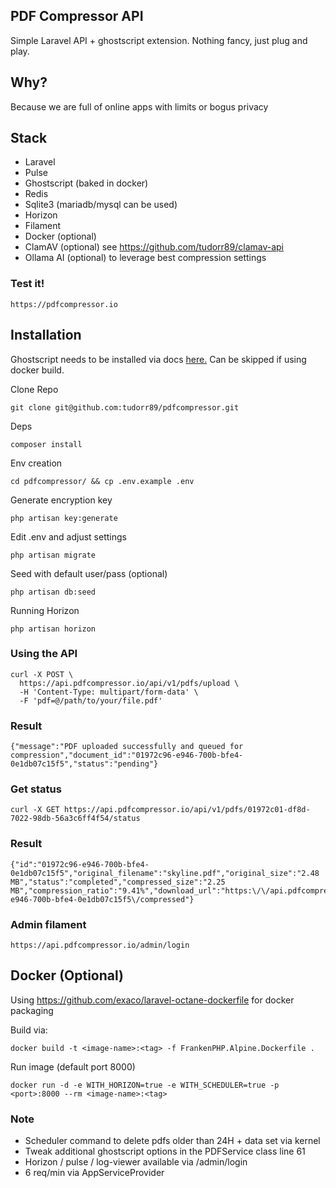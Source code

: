 ## PDF Compressor API
Simple Laravel API + ghostscript extension. Nothing fancy, just plug and play.
## Why?
Because we are full of online apps with limits or bogus privacy
## Stack
- Laravel
- Pulse
- Ghostscript (baked in docker)
- Redis
- Sqlite3 (mariadb/mysql can be used)
- Horizon
- Filament
- Docker (optional)
- ClamAV (optional) see https://github.com/tudorr89/clamav-api
- Ollama AI (optional) to leverage best compression settings

### Test it!
```
https://pdfcompressor.io
```

## Installation
Ghostscript needs to be installed via docs [here.](https://ghostscript.readthedocs.io/en/latest/Install.html) Can be skipped if using docker build.

Clone Repo
```
git clone git@github.com:tudorr89/pdfcompressor.git
```
Deps
```
composer install
```
Env creation
```
cd pdfcompressor/ && cp .env.example .env
```
Generate encryption key
```
php artisan key:generate
```
Edit .env and adjust settings
```
php artisan migrate
```
Seed with default user/pass (optional)
```
php artisan db:seed
```

Running Horizon
```
php artisan horizon
```

### Using the API
```
curl -X POST \
  https://api.pdfcompressor.io/api/v1/pdfs/upload \
  -H 'Content-Type: multipart/form-data' \
  -F 'pdf=@/path/to/your/file.pdf'
```

### Result
```
{"message":"PDF uploaded successfully and queued for compression","document_id":"01972c96-e946-700b-bfe4-0e1db07c15f5","status":"pending"}
```
### Get status
```
curl -X GET https://api.pdfcompressor.io/api/v1/pdfs/01972c01-df8d-7022-98db-56a3c6ff4f54/status
```
### Result
```
{"id":"01972c96-e946-700b-bfe4-0e1db07c15f5","original_filename":"skyline.pdf","original_size":"2.48 MB","status":"completed","compressed_size":"2.25 MB","compression_ratio":"9.41%","download_url":"https:\/\/api.pdfcompressor.io\/api\/\v1/pdfs\/download\/01972c96-e946-700b-bfe4-0e1db07c15f5\/compressed"}
```

### Admin filament
```
https://api.pdfcompressor.io/admin/login
```

## Docker (Optional)
Using https://github.com/exaco/laravel-octane-dockerfile for docker packaging

Build via:
```
docker build -t <image-name>:<tag> -f FrankenPHP.Alpine.Dockerfile .
```

Run image (default port 8000)
```
docker run -d -e WITH_HORIZON=true -e WITH_SCHEDULER=true -p <port>:8000 --rm <image-name>:<tag>
```
### Note
- Scheduler command to delete pdfs older than 24H + data set via kernel
- Tweak additional ghostscript options in the PDFService class line 61
- Horizon / pulse / log-viewer available via /admin/login
- 6 req/min via AppServiceProvider
